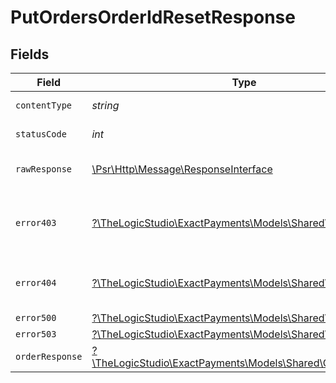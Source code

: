 # PutOrdersOrderIdResetResponse


## Fields

| Field                                                                                                        | Type                                                                                                         | Required                                                                                                     | Description                                                                                                  |
| ------------------------------------------------------------------------------------------------------------ | ------------------------------------------------------------------------------------------------------------ | ------------------------------------------------------------------------------------------------------------ | ------------------------------------------------------------------------------------------------------------ |
| `contentType`                                                                                                | *string*                                                                                                     | :heavy_check_mark:                                                                                           | HTTP response content type for this operation                                                                |
| `statusCode`                                                                                                 | *int*                                                                                                        | :heavy_check_mark:                                                                                           | HTTP response status code for this operation                                                                 |
| `rawResponse`                                                                                                | [\Psr\Http\Message\ResponseInterface](https://www.php-fig.org/psr/psr-7/#33-psrhttpmessageresponseinterface) | :heavy_check_mark:                                                                                           | Raw HTTP response; suitable for custom response parsing                                                      |
| `error403`                                                                                                   | [?\TheLogicStudio\ExactPayments\Models\Shared\Error403](../../Models/Shared/Error403.md)                     | :heavy_minus_sign:                                                                                           | **Access Denied**\<br/>Credentials supplied do not grant access to the requested resource.<br/>              |
| `error404`                                                                                                   | [?\TheLogicStudio\ExactPayments\Models\Shared\Error404](../../Models/Shared/Error404.md)                     | :heavy_minus_sign:                                                                                           | **Not found**\<br/>When there are no accounts/orders/payment found<br/>                                      |
| `error500`                                                                                                   | [?\TheLogicStudio\ExactPayments\Models\Shared\Error500](../../Models/Shared/Error500.md)                     | :heavy_minus_sign:                                                                                           | **Internal Server Error**<br/>                                                                               |
| `error503`                                                                                                   | [?\TheLogicStudio\ExactPayments\Models\Shared\Error503](../../Models/Shared/Error503.md)                     | :heavy_minus_sign:                                                                                           | **Service Unavailable**<br/>                                                                                 |
| `orderResponse`                                                                                              | [?\TheLogicStudio\ExactPayments\Models\Shared\OrderResponse](../../Models/Shared/OrderResponse.md)           | :heavy_minus_sign:                                                                                           | Order Updated.                                                                                               |